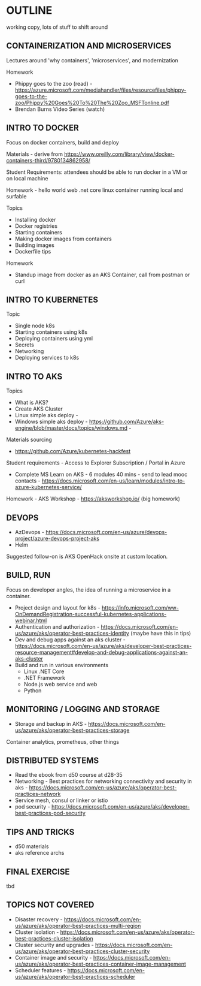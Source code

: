 # OUTLINE

working copy, lots of stuff to shift around

## CONTAINERIZATION AND MICROSERVICES

Lectures around 'why containers', 'microservices', and modernization

Homework

* Phippy goes to the zoo (read) - https://azure.microsoft.com/mediahandler/files/resourcefiles/phippy-goes-to-the-zoo/Phippy%20Goes%20To%20The%20Zoo_MSFTonline.pdf
* Brendan Burns Video Series (watch)

## INTRO TO DOCKER

Focus on docker containers, build and deploy

Materials - derive from https://www.oreilly.com/library/view/docker-containers-third/9780134862958/

Student Requirements:  attendees should be able to run docker in a VM or on local machine

Homework - hello world web .net core linux container running local and surfable

Topics

* Installing docker
* Docker registries
* Starting containers
* Making docker images from containers
* Building images
* Dockerfile tips

Homework

* Standup image from docker as an AKS Container, call from postman or curl

## INTRO TO KUBERNETES

Topic

* Single node k8s
* Starting containers using k8s
* Deploying containers using yml
* Secrets
* Networking
* Deploying services to k8s

## INTRO TO AKS

Topics

* What is AKS?
* Create AKS Cluster
* Linux simple aks deploy - 
* Windows simple aks deploy - https://github.com/Azure/aks-engine/blob/master/docs/topics/windows.md - 

Materials sourcing

* https://github.com/Azure/kubernetes-hackfest

Student requirements - Access to Explorer Subscription / Portal in Azure

* Complete MS Learn on AKS - 6 modules 40 mins - send to lead mooc contacts - https://docs.microsoft.com/en-us/learn/modules/intro-to-azure-kubernetes-service/

Homework - AKS Workshop - https://aksworkshop.io/ (big homework)

## DEVOPS

* AzDevops - https://docs.microsoft.com/en-us/azure/devops-project/azure-devops-project-aks
* Helm

Suggested follow-on is AKS OpenHack onsite at custom location.

## BUILD, RUN

Focus on developer angles, the idea of running a microservice in a container.

* Project design and layout for k8s - https://info.microsoft.com/ww-OnDemandRegistration-successful-kubernetes-applications-webinar.html
* Authentication and authorization - https://docs.microsoft.com/en-us/azure/aks/operator-best-practices-identity  (maybe have this in tips)
* Dev and debug apps against an aks cluster - https://docs.microsoft.com/en-us/azure/aks/developer-best-practices-resource-management#develop-and-debug-applications-against-an-aks-cluster
* Build and run in various environments
  * Linux .NET Core
  * .NET Framework
  * Node.js web service and web
  * Python

## MONITORING / LOGGING AND STORAGE

* Storage and backup in AKS - https://docs.microsoft.com/en-us/azure/aks/operator-best-practices-storage

Container analytics, prometheus, other things

## DISTRIBUTED SYSTEMS

* Read the ebook from d50 course at d28-35
* Networking - Best practices for networking connectivity and security in aks - https://docs.microsoft.com/en-us/azure/aks/operator-best-practices-network
* Service mesh, consul or linker or istio
* pod security - https://docs.microsoft.com/en-us/azure/aks/developer-best-practices-pod-security

## TIPS AND TRICKS

* d50 materials
* aks reference archs

## FINAL EXERCISE

tbd

## TOPICS NOT COVERED

* Disaster recovery - https://docs.microsoft.com/en-us/azure/aks/operator-best-practices-multi-region
* Cluster isolation - https://docs.microsoft.com/en-us/azure/aks/operator-best-practices-cluster-isolation
* Cluster security and upgrades - https://docs.microsoft.com/en-us/azure/aks/operator-best-practices-cluster-security
* Container image and security - https://docs.microsoft.com/en-us/azure/aks/operator-best-practices-container-image-management
* Scheduler features - https://docs.microsoft.com/en-us/azure/aks/operator-best-practices-scheduler
